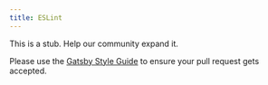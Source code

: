 ```yaml
---
title: ESLint
---
```


This is a stub. Help our community expand it.

Please use the [Gatsby Style Guide](/docs/gatsby-style-guide/) to ensure your
pull request gets accepted.
